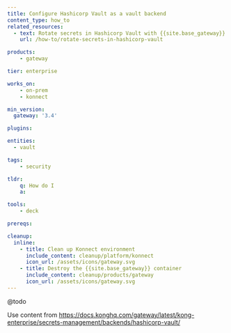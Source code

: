 ```yaml
---
title: Configure Hashicorp Vault as a vault backend
content_type: how_to
related_resources:
  - text: Rotate secrets in Hashicorp Vault with {{site.base_gateway}}
    url: /how-to/rotate-secrets-in-hashicorp-vault

products:
    - gateway

tier: enterprise

works_on:
    - on-prem
    - konnect

min_version:
  gateway: '3.4'

plugins:

entities: 
  - vault

tags:
    - security

tldr:
    q: How do I 
    a: 

tools:
    - deck

prereqs:

cleanup:
  inline:
    - title: Clean up Konnect environment
      include_content: cleanup/platform/konnect
      icon_url: /assets/icons/gateway.svg
    - title: Destroy the {{site.base_gateway}} container
      include_content: cleanup/products/gateway
      icon_url: /assets/icons/gateway.svg
---
```


@todo

Use content from https://docs.konghq.com/gateway/latest/kong-enterprise/secrets-management/backends/hashicorp-vault/ 